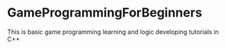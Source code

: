 # GameProgrammingForBeginners
This is basic game programming learning and logic developing tutorials in C++
